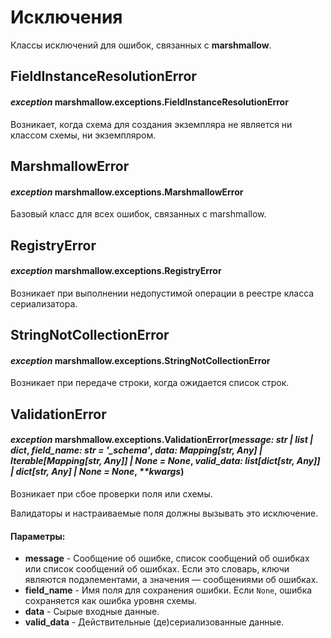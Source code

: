 # Исключения

Классы исключений для ошибок, связанных с **marshmallow**.

## FieldInstanceResolutionError

#### _exception_ marshmallow.exceptions.FieldInstanceResolutionError

Возникает, когда схема для создания экземпляра не является ни классом схемы, ни экземпляром.

## MarshmallowError

#### _exception_ marshmallow.exceptions.MarshmallowError

Базовый класс для всех ошибок, связанных с marshmallow.

## RegistryError

#### _exception_ marshmallow.exceptions.RegistryError

Возникает при выполнении недопустимой операции в реестре класса сериализатора.

## StringNotCollectionError

#### _exception_ marshmallow.exceptions.StringNotCollectionError

Возникает при передаче строки, когда ожидается список строк.

## ValidationError

#### _exception_ marshmallow.exceptions.ValidationError(_message: str | list | dict_, _field\_name: str = '\_schema'_, _data: Mapping\[str, Any] | Iterable\[Mapping\[str, Any]] | None = None_, _valid\_data: list\[dict\[str, Any]] | dict\[str, Any] | None = None_, _\*\*kwargs_)

Возникает при сбое проверки поля или схемы.

Валидаторы и настраиваемые поля должны вызывать это исключение.

#### Параметры:

* **message** - Сообщение об ошибке, список сообщений об ошибках или список сообщений об ошибках. Если это словарь, ключи являются подэлементами, а значения — сообщениями об ошибках.
* **field\_name** - Имя поля для сохранения ошибки. Если `None`, ошибка сохраняется как ошибка уровня схемы.
* **data** - Сырые входные данные.
* **valid\_data** - Действительные (де)сериализованные данные.
